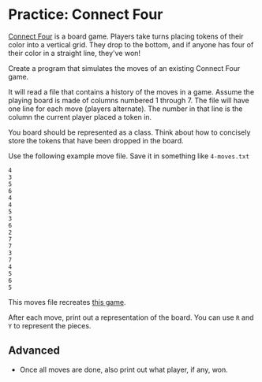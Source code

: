 # Practice: Connect Four
[Connect Four](https://en.wikipedia.org/wiki/Connect_Four) is a board game.
Players take turns placing tokens of their color into a vertical grid.
They drop to the bottom, and if anyone has four of their color in a straight line, they've won!

Create a program that simulates the moves of an existing Connect Four game.

It will read a file that contains a history of the moves in a game.
Assume the playing board is made of columns numbered 1 through 7.
The file will have one line for each move (players alternate).
The number in that line is the column the current player placed a token in.

You board should be represented as a class.
Think about how to concisely store the tokens that have been dropped in the board.

Use the following example move file.
Save it in something like `4-moves.txt`
```
4
3
5
6
4
4
5
3
6
2
7
7
3
7
4
5
6
5
```
This moves file recreates [this game](https://en.wikipedia.org/wiki/File:Connect_Four.gif).

After each move, print out a representation of the board.
You can use `R` and `Y` to represent the pieces.

## Advanced
* Once all moves are done, also print out what player, if any, won.
